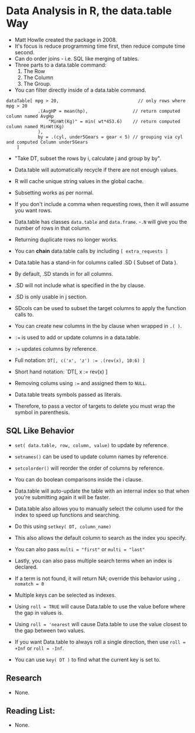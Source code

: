 # Data Analysis in R, the data.table Way
- Matt Howlle created the package in 2008.
- It's focus is reduce programming time first, then reduce compute time second.
- Can do order joins - i.e. SQL like merging of tables.
- Three parts to a data.table command:
	1. The Row
	2. The Column
	3. The Group.
- You can filter directly inside of a data.table command.
```
dataTable[ mpg > 20,                              // only rows where mpg > 20
            .(AvgHP = mean(hp),                 // return computed column named AvgHp
            	"MinWt(Kg)" = min( wt*453.6)    // return computed column named MinWt(Kg)
            ),
            by = .(cyl, under5Gears = gear < 5) // grouping via cyl and computed Column under5Gears
    ]
```

- "Take DT, subset the rows by i, calculate j and group by by".
- Data.table will automatically recycle if there are not enough values.
- R will cache unique string values in the global cache.
- Subsetting works as per normal.
- If you don't include a comma when requesting rows, then it will assume you want rows.
- Data.table has classes `data.table` and `data.frame`.
-`.N` will give you the number of rows in that column.
- Returning duplicate rows no longer works.
- You can **chain** data.table calls by including `[ extra_requests ]`

- Data.table has a stand-in for columns called .SD ( Subset of Data ).
- By default, .SD stands in for all columns.
- .SD will not include what is specified in the by clause.
- .SD is only usable in j section.
- SDcols can be used to subset the target columns to apply the function calls to.
- You can create new columns in the by clause when wrapped in `.( )`.

- `:=` is used to add or update columns in a data.table.
- `:=` updates columns by reference.
- Full notation: `DT[, c('x', 'z') := .(rev(x), 10:6) ]`
- Short hand notation: `DT[, x := rev(x) ]
- Removing colums using `:=` and assigned them to `NULL`.
- Data.table treats symbols passed as literals.
- Therefore, to pass a vector of targets to delete you must wrap the symbol in parenthesis.


## SQL Like Behavior
- `set( data.table, row, column, value)` to update by reference.
- `setnames()` can be used to update column names by reference.
- `setcolorder()` will reorder the order of columns by reference.

- You can do boolean comparisons inside the i clause.
- Data.table will auto-update the table with an internal index so that when you're submitting again it will be faster.
- Data.table also allows you to manually select the column used for the index to speed up functions and searching.
- Do this using `setkey( DT, column_name)` 
- This also allows the default column to search as the index you specify.
- You can also pass `multi = "first"` or `multi = "last"`
- Lastly, you can also pass multiple search terms when an index is declared.
- If a term is not found, it will return NA; override this behavior using `, nomatch = 0`

- Multiple keys can be selected as indexes.
- Using `roll = TRUE` will cause Data.table to use the value before where the gap in values is.
- Using `roll = 'nearest` will cause Data.table to use the value closest to the gap between two values.
- If you want Data.table to always roll a single direction, then use `roll = +Inf` or `roll = -Inf`.
- You can use `key( DT )` to find what the current key is set to.


## Research
- None.

## Reading List:
- None.